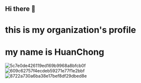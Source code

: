 ## Hi there 👋

<!--

**Here are some ideas to get you started:**

🙋‍♀️ A short introduction - what is your organization all about?
🌈 Contribution guidelines - how can the community get involved?
👩‍💻 Useful resources - where can the community find your docs? Is there anything else the community should know?
🍿 Fun facts - what does your team eat for breakfast?
🧙 Remember, you can do mighty things with the power of [Markdown](https://docs.github.com/github/writing-on-github/getting-started-with-writing-and-formatting-on-github/basic-writing-and-formatting-syntax)
-->
# this is my organization's profile

# my name is HuanChong


![5c7e0de426119ed169b9968a8bfcb0f](https://user-images.githubusercontent.com/27540320/161419724-de6af234-7167-4948-a9f6-3e9e62b2d4ec.jpg)
![609c62757f4ecdeb59271e77f1e2bbf](https://user-images.githubusercontent.com/27540320/161419725-72e9115d-1403-43e5-a1e0-d0bd5cb3cb5f.jpg)
![8722a730a6ba38e17bef8df29dbed8e](https://user-images.githubusercontent.com/27540320/161419727-e1c1366a-d799-4f01-90bc-46b785cf4ff2.jpg)
